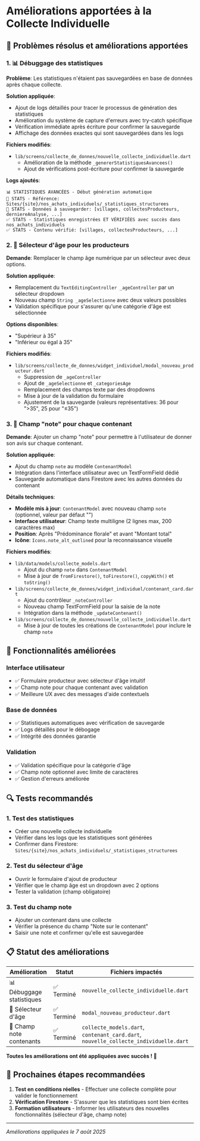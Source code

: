 # Améliorations apportées à la Collecte Individuelle

## 🔧 Problèmes résolus et améliorations apportées

### 1. 📊 **Débuggage des statistiques** 
**Problème**: Les statistiques n'étaient pas sauvegardées en base de données après chaque collecte.

**Solution appliquée**:
- Ajout de logs détaillés pour tracer le processus de génération des statistiques
- Amélioration du système de capture d'erreurs avec try-catch spécifique
- Vérification immédiate après écriture pour confirmer la sauvegarde
- Affichage des données exactes qui sont sauvegardées dans les logs

**Fichiers modifiés**:
- `lib/screens/collecte_de_donnes/nouvelle_collecte_individuelle.dart`
  - Amélioration de la méthode `_genererStatistiquesAvancees()`
  - Ajout de vérifications post-écriture pour confirmer la sauvegarde

**Logs ajoutés**:
```
📊 STATISTIQUES AVANCÉES - Début génération automatique
💾 STATS - Référence: Sites/{site}/nos_achats_individuels/_statistiques_structurees
💾 STATS - Données à sauvegarder: [villages, collectesProducteurs, derniereAnalyse, ...]
✅ STATS - Statistiques enregistrées ET VÉRIFIÉES avec succès dans nos_achats_individuels
✅ STATS - Contenu vérifié: [villages, collectesProducteurs, ...]
```

### 2. 👤 **Sélecteur d'âge pour les producteurs**
**Demande**: Remplacer le champ âge numérique par un sélecteur avec deux options.

**Solution appliquée**:
- Remplacement du `TextEditingController _ageController` par un sélecteur dropdown
- Nouveau champ `String _ageSelectionne` avec deux valeurs possibles
- Validation spécifique pour s'assurer qu'une catégorie d'âge est sélectionnée

**Options disponibles**:
- "Supérieur à 35"
- "Inférieur ou égal à 35"

**Fichiers modifiés**:
- `lib/screens/collecte_de_donnes/widget_individuel/modal_nouveau_producteur.dart`
  - Suppression de `_ageController`
  - Ajout de `_ageSelectionne` et `_categoriesAge`
  - Remplacement des champs texte par des dropdowns
  - Mise à jour de la validation du formulaire
  - Ajustement de la sauvegarde (valeurs représentatives: 36 pour ">35", 25 pour "≤35")

### 3. 📝 **Champ "note" pour chaque contenant**
**Demande**: Ajouter un champ "note" pour permettre à l'utilisateur de donner son avis sur chaque contenant.

**Solution appliquée**:
- Ajout du champ `note` au modèle `ContenantModel`
- Intégration dans l'interface utilisateur avec un TextFormField dédié
- Sauvegarde automatique dans Firestore avec les autres données du contenant

**Détails techniques**:
- **Modèle mis à jour**: `ContenantModel` avec nouveau champ `note` (optionnel, valeur par défaut "")
- **Interface utilisateur**: Champ texte multiligne (2 lignes max, 200 caractères max)
- **Position**: Après "Prédominance florale" et avant "Montant total"
- **Icône**: `Icons.note_alt_outlined` pour la reconnaissance visuelle

**Fichiers modifiés**:
- `lib/data/models/collecte_models.dart`
  - Ajout du champ `note` dans `ContenantModel`
  - Mise à jour de `fromFirestore()`, `toFirestore()`, `copyWith()` et `toString()`
- `lib/screens/collecte_de_donnes/widget_individuel/contenant_card.dart`
  - Ajout du contrôleur `_noteController`
  - Nouveau champ TextFormField pour la saisie de la note
  - Intégration dans la méthode `_updateContenant()`
- `lib/screens/collecte_de_donnes/nouvelle_collecte_individuelle.dart`
  - Mise à jour de toutes les créations de `ContenantModel` pour inclure le champ `note`

## 🚀 **Fonctionnalités améliorées**

### Interface utilisateur
- ✅ Formulaire producteur avec sélecteur d'âge intuitif
- ✅ Champ note pour chaque contenant avec validation
- ✅ Meilleure UX avec des messages d'aide contextuels

### Base de données
- ✅ Statistiques automatiques avec vérification de sauvegarde
- ✅ Logs détaillés pour le débogage
- ✅ Intégrité des données garantie

### Validation
- ✅ Validation spécifique pour la catégorie d'âge
- ✅ Champ note optionnel avec limite de caractères
- ✅ Gestion d'erreurs améliorée

## 🔍 **Tests recommandés**

### 1. Test des statistiques
- Créer une nouvelle collecte individuelle
- Vérifier dans les logs que les statistiques sont générées
- Confirmer dans Firestore: `Sites/{site}/nos_achats_individuels/_statistiques_structurees`

### 2. Test du sélecteur d'âge
- Ouvrir le formulaire d'ajout de producteur
- Vérifier que le champ âge est un dropdown avec 2 options
- Tester la validation (champ obligatoire)

### 3. Test du champ note
- Ajouter un contenant dans une collecte
- Vérifier la présence du champ "Note sur le contenant"
- Saisir une note et confirmer qu'elle est sauvegardée

## 📋 **Statut des améliorations**

| Amélioration | Statut | Fichiers impactés |
|-------------|--------|-------------------|
| 📊 Débuggage statistiques | ✅ Terminé | `nouvelle_collecte_individuelle.dart` |
| 👤 Sélecteur d'âge | ✅ Terminé | `modal_nouveau_producteur.dart` |
| 📝 Champ note contenants | ✅ Terminé | `collecte_models.dart`, `contenant_card.dart`, `nouvelle_collecte_individuelle.dart` |

**Toutes les améliorations ont été appliquées avec succès ! 🎉**

## 🔧 **Prochaines étapes recommandées**

1. **Test en conditions réelles** - Effectuer une collecte complète pour valider le fonctionnement
2. **Vérification Firestore** - S'assurer que les statistiques sont bien écrites
3. **Formation utilisateurs** - Informer les utilisateurs des nouvelles fonctionnalités (sélecteur d'âge, champ note)

---
*Améliorations appliquées le 7 août 2025*
